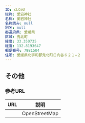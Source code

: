 ```yaml
---
ID: cLCeU
総称: 愛宕神社
名称: 愛宕神社
名称読み: null
別名: null
都道府県: 愛媛県
区域: 鬼北町
緯度: 33.350735
経度: 132.8193647
郵便番号: 7981504
住所: 愛媛県北宇和郡鬼北町日向谷６２１−２
---
```


## その他

### 参考URL

| URL | 説明          |
| --- | ------------- |
|     | OpenStreetMap |
